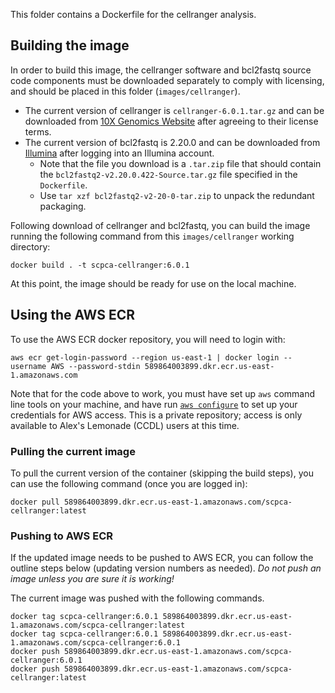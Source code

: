 This folder contains a Dockerfile for the cellranger analysis.


## Building the image

In order to build this image, the cellranger software and bcl2fastq source code components must be downloaded separately to comply with licensing, and should be placed in this folder (`images/cellranger`).
- The current version of cellranger is `cellranger-6.0.1.tar.gz` and can be downloaded from [10X Genomics Website](https://support.10xgenomics.com/single-cell-gene-expression/software/downloads/6.0) after agreeing to their license terms.
- The current version of bcl2fastq is 2.20.0  and can be downloaded from [Illumina](https://support.illumina.com/sequencing/sequencing_software/bcl2fastq-conversion-software.html) after logging into an Illumina account.
  - Note that the file you download is a `.tar.zip` file that should contain the `bcl2fastq2-v2.20.0.422-Source.tar.gz` file specified in the `Dockerfile`. 
  - Use `tar xzf bcl2fastq2-v2-20-0-tar.zip` to unpack the redundant packaging.

Following download of cellranger and bcl2fastq, you can build the image running the following command from this `images/cellranger` working directory:

```
docker build . -t scpca-cellranger:6.0.1
```

At this point, the image should be ready for use on the local machine.

## Using the AWS ECR

To use the AWS ECR docker repository, you will need to login  with:
```
aws ecr get-login-password --region us-east-1 | docker login --username AWS --password-stdin 589864003899.dkr.ecr.us-east-1.amazonaws.com
```

Note that for the code above to work, you must have set up `aws` command line tools on your machine, and have run [`aws configure`](https://docs.aws.amazon.com/cli/latest/userguide/cli-configure-quickstart.html) to set up your credentials for AWS access.
This is a private repository; access is only available to Alex's Lemonade (CCDL) users at this time.

### Pulling the current image

To pull the current version of the container (skipping the build steps), you can use the following command (once you are logged in):

```
docker pull 589864003899.dkr.ecr.us-east-1.amazonaws.com/scpca-cellranger:latest
```

### Pushing to AWS ECR

If the updated image needs to be pushed to AWS ECR, you can follow the outline steps below (updating version numbers as needed).
*Do not push an image unless you are sure it is working!*

The current image was pushed with the following commands.

```
docker tag scpca-cellranger:6.0.1 589864003899.dkr.ecr.us-east-1.amazonaws.com/scpca-cellranger:latest
docker tag scpca-cellranger:6.0.1 589864003899.dkr.ecr.us-east-1.amazonaws.com/scpca-cellranger:6.0.1
docker push 589864003899.dkr.ecr.us-east-1.amazonaws.com/scpca-cellranger:6.0.1
docker push 589864003899.dkr.ecr.us-east-1.amazonaws.com/scpca-cellranger:latest
```

